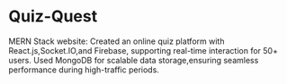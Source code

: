 # Quiz-Quest

MERN Stack website:
Created an online quiz platform with React.js,Socket.IO,and Firebase,
supporting real-time interaction for 50+ users.
Used MongoDB for scalable data storage,ensuring seamless performance during
high-traffic periods.
